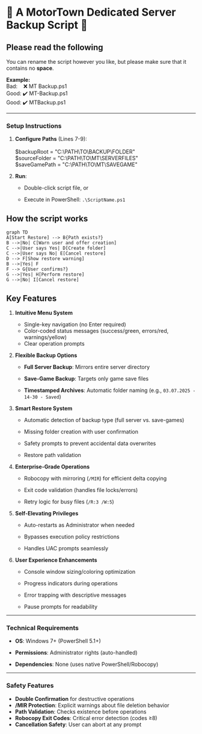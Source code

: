 # 🚗 A MotorTown Dedicated Server Backup Script 🚗

## Please read the following
You can rename the script however you like, but please make sure that it contains no **space**.

**Example:**\
Bad: &nbsp;&nbsp;&nbsp;❌ MT Backup.ps1\
Good: ✔️ MT-Backup.ps1\
Good: ✔️ MTBackup.ps1

----------
### Setup Instructions

1.  **Configure Paths**  (Lines 7-9):\
\
$backupRoot = "C:\PATH\TO\BACKUP\FOLDER"\
$sourceFolder = "C:\PATH\TO\MT\SERVERFILES"\
$saveGamePath = "C:\PATH\TO\MT\SAVEGAME"
    
3.  **Run**:
    
    -   Double-click script file, or
        
    -   Execute in PowerShell:  `.\ScriptName.ps1`

## How the script works

```mermaid
graph TD
A[Start Restore] --> B{Path exists?}
B -->|No| C[Warn user and offer creation]
C -->|User says Yes| D[Create folder]
C -->|User says No| E[Cancel restore]
D --> F[Show restore warning]
B -->|Yes| F
F --> G{User confirms?}
G -->|Yes| H[Perform restore]
G -->|No| I[Cancel restore]
```
## Key Features

1.  **Intuitive Menu System**
    
    -   Single-key navigation (no Enter required)
    -   Color-coded status messages (success/green, errors/red, warnings/yellow)
    -   Clear operation prompts
        
2.  **Flexible Backup Options**
    
    -   **Full Server Backup**: Mirrors entire server directory
        
    -   **Save-Game Backup**: Targets only game save files
        
    -   **Timestamped Archives**: Automatic folder naming (e.g.,  `03.07.2025 - 14-30 - Saved`)
        
3.  **Smart Restore System**
    
    -   Automatic detection of backup type (full server vs. save-games)
        
    -   Missing folder creation with user confirmation
        
    -   Safety prompts to prevent accidental data overwrites
        
    -   Restore path validation
        
4.  **Enterprise-Grade Operations**
    
    -   Robocopy with mirroring (`/MIR`) for efficient delta copying
        
    -   Exit code validation (handles file locks/errors)
        
    -   Retry logic for busy files (`/R:3 /W:5`)
        
5.  **Self-Elevating Privileges**
    
    -   Auto-restarts as Administrator when needed
        
    -   Bypasses execution policy restrictions
        
    -   Handles UAC prompts seamlessly
        
6.  **User Experience Enhancements**
    
    -   Console window sizing/coloring optimization
        
    -   Progress indicators during operations
        
    -   Error trapping with descriptive messages
        
    -   Pause prompts for readability
        

----------

### Technical Requirements

-   **OS**: Windows 7+ (PowerShell 5.1+)
    
-   **Permissions**: Administrator rights (auto-handled)
    
-   **Dependencies**: None (uses native PowerShell/Robocopy)
----------
### Safety Features

-   **Double Confirmation**  for destructive operations
-   **/MIR Protection**: Explicit warnings about file deletion behavior
-   **Path Validation**: Checks existence before operations
-   **Robocopy Exit Codes**: Critical error detection (codes ≥8)
-   **Cancellation Safety**: User can abort at any prompt
